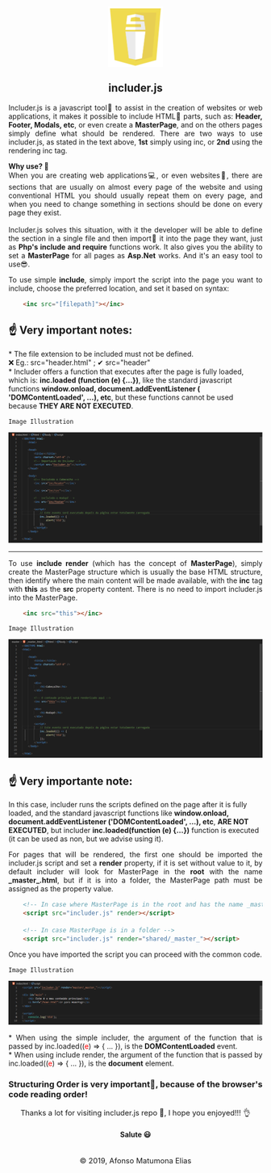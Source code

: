 <p align="center" style="height:120px">
    <img height="120px" src="assets/ico/main_ico.png" />
<p>

<h2 align="center"> includer.js </h2>

<p style="text-align: justify">
    Includer.js is a javascript tool🔨 to assist in the creation of websites or web applications, it makes it possible to include HTML📃 parts, such as: <b>Header, Footer, Modals, etc</b>, or even create a <b>MasterPage</b>, and on the others pages simply define what should be rendered. There are two ways to use includer.js, as stated in the text above, <b>1st</b> simply using inc, or <b>2nd</b> using the rendering inc tag.

</p>

<p style="text-align: justify">
    <b>Why use? 🤔</b><br/>
    When you are creating web applications💻, or even websites📰, there are sections that are usually on almost every page of the website and using conventional HTML you should usually repeat them on every page, and when you need to change something in sections should be done on every page they exist.<br><br>
    Includer.js solves this situation, with it the developer will be able to define the section in a single file and then import📌 it into the page they want, just as <b>Php's include and require</b> functions work. It also gives you the ability to set a <b>MasterPage</b> for all pages as <b>Asp.Net</b> works. And it's an easy tool to use😎.
</p>

<p style="text-align: justify">
    To use simple <b>include</b>, simply import the script into the page you want to include, choose the preferred location, and set it based on syntax:
</p>

``` HTML
    <inc src="[filepath]"></inc>
```
<p style="text-align: justify">
    <h2>☝ Very important notes:</h2>
    * The file extension to be included must not be defined. <br/>❌ Eg.: src="header.html" ; ✔ src="header"<br/> 
    * Includer offers a function that executes after the page is fully loaded, which is: <b>inc.loaded (function (e) {...})</b>, like the standard javascript functions <b>window.onload, document.addEventListener ( 'DOMContentLoaded', ...), etc</b>, but these functions cannot be used because <b>THEY ARE NOT EXECUTED</b>.
</p>

    Image Illustration
![Png](assets/ico/eg1.png)

<hr />

<p style="text-align: justify">
    To use <b>include render</b> (which has the concept of <b>MasterPage</b>), simply create the MasterPage structure which is usually the base HTML structure, then identify where the main content will be made available, with the <b>inc</b> tag with <b>this</b> as the <b>src</b> property content. There is no need to import includer.js into the MasterPage.
</p>

``` HTML
    <inc src="this"></inc>
```

    Image Illustration
![Png](assets/ico/eg2.png)

<p style="text-align: justify">
    <h2>☝ Very importante note:</h2>
    In this case, includer runs the scripts defined on the page after it is fully loaded, and the standard javascript functions like <b>window.onload, document.addEventListener ('DOMContentLoaded', ...), etc</b>, <b>ARE NOT EXECUTED</b>, but includer <b>inc.loaded(function (e) {...})</b> function is executed (it can be used as non, but we advise using it).
</p>

<p style="text-align: justify">
    For pages that will be rendered, the first one should be imported the includer.js script and set a <b>render</b> property, if it is set without value to it, by default includer will look for MasterPage in the <b>root</b> with the name <b>_master_.html</b>, but if it is into a folder, the MasterPage path must be assigned as the property value.
</p>

``` HTML
    <!-- In case where MasterPage is in the root and has the name _master_.html -->
    <script src="includer.js" render></script>

    <!-- In case MasterPage is in a folder -->
    <script src="includer.js" render="shared/_master_"></script>
```

<p style="text-align: justify">
    Once you have imported the script you can proceed with the common code.
</p>

    Image Illustration
![Png](assets/ico/eg3.png)

<p style="text-align: justify">
    * When using the simple includer, the argument of the function that is passed by inc.loaded((<span style="color:red">e</span>) => { ... }), is the <b>DOMContentLoaded</b> event.<br>
    * When using include render, the argument of the function that is passed by inc.loaded((<span style="color:red">e</span>) => { ... }), is the <b>document</b> element.
</p>

<h3 style="text-align: justify">
    Structuring Order is very important🤞, because of the browser's code reading order!
</h3>

<p align="center" style="font-size:11pt; margin:0;"> 
    Thanks a lot for visiting includer.js repo 🙂, I hope you enjoyed!!! 👌<br/>
    <h4 align="center">Salute 😃</h4> 
</p>
<br/>

<p align="center" style="font-size:11pt; margin:0;"> 
    © 2019, Afonso Matumona Elias 
</p>